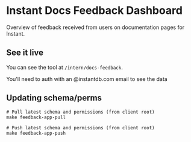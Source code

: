 # Instant Docs Feedback Dashboard

Overview of feedback received from users on documentation pages for Instant.

## See it live

You can see the tool at `/intern/docs-feedback`.

You'll need to auth with an @instantdb.com email to see the data

## Updating schema/perms

```
# Pull latest schema and permissions (from client root)
make feedback-app-pull

# Push latest schema and permissions (from client root)
make feedback-app-push
```
